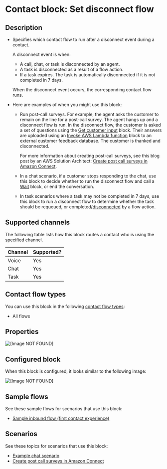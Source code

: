 # Contact block: Set disconnect flow<a name="set-disconnect-flow"></a>

## Description<a name="set-disconnect-flow-description"></a>
+ Specifies which contact flow to run after a disconnect event during a contact\. 

  A disconnect event is when:
  + A call, chat, or task is disconnected by an agent\.
  + A task is disconnected as a result of a flow action\.
  + If a task expires\. The task is automatically disconnected if it is not completed in 7 days\. 

  When the disconnect event occurs, the corresponding contact flow runs\. 
+ Here are examples of when you might use this block:
  + Run post\-call surveys\. For example, the agent asks the customer to remain on the line for a post\-call survey\. The agent hangs up and a disconnect flow is run\. In the disconnect flow, the customer is asked a set of questions using the [Get customer input](get-customer-input.md) block\. Their answers are uploaded using an [Invoke AWS Lambda function](invoke-lambda-function-block.md) block to an external customer feedback database\. The customer is thanked and disconnected\.

    For more information about creating post\-call surveys, see this blog post by an AWS Solution Architect: [Create post call surveys in Amazon Connect](https://aws.amazon.com/blogs/contact-center/create-post-call-surveys-in-amazon-connect/)\.
  + In a chat scenario, if a customer stops responding to the chat, use this block to decide whether to run the disconnect flow and call a [Wait](wait.md) block, or end the conversation\.
  + In task scenarios where a task may not be completed in 7 days, use this block to run a disconnect flow to determine whether the task should be requeued, or completed/[disconnected](disconnect-hang-up.md) by a flow action\.

## Supported channels<a name="set-disconnect-flow-channels"></a>

The following table lists how this block routes a contact who is using the specified channel\. 


| Channel | Supported? | 
| --- | --- | 
| Voice | Yes | 
| Chat | Yes | 
| Task | Yes | 

## Contact flow types<a name="set-disconnect-flow-types"></a>

You can use this block in the following [contact flow types](create-contact-flow.md#contact-flow-types):
+ All flows

## Properties<a name="set-disconnect-flow-properties"></a>

![\[Image NOT FOUND\]](http://docs.aws.amazon.com/connect/latest/adminguide/images/set-disconnect-flow-properties.png)

## Configured block<a name="set-disconnect-flow-configured"></a>

When this block is configured, it looks similar to the following image:

![\[Image NOT FOUND\]](http://docs.aws.amazon.com/connect/latest/adminguide/images/set-disconnect-flow-configured.png)

## Sample flows<a name="set-disconnect-flow-samples"></a>

See these sample flows for scenarios that use this block:
+ [Sample inbound flow \(first contact experience\)](sample-inbound-flow.md)

## Scenarios<a name="set-disconnect-flow-scenarios"></a>

See these topics for scenarios that use this block:
+ [Example chat scenario](chat.md#example-chat-scenario)
+ [Create post call surveys in Amazon Connect](https://aws.amazon.com/blogs/contact-center/create-post-call-surveys-in-amazon-connect/)